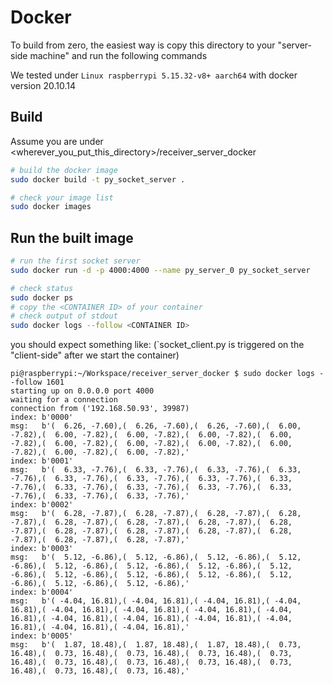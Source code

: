 # Docker 

To build from zero, the easiest way is copy this directory to your "server-side machine" and run the following commands

We tested under `Linux raspberrypi 5.15.32-v8+ aarch64` with docker version 20.10.14
## Build 

Assume you are under <wherever_you_put_this_directory>/receiver_server_docker

``` sh
# build the docker image
sudo docker build -t py_socket_server .

# check your image list
sudo docker images
```



## Run the built image
```sh
# run the first socket server
sudo docker run -d -p 4000:4000 --name py_server_0 py_socket_server

# check status
sudo docker ps
# copy the <CONTAINER ID> of your container
# check output of stdout
sudo docker logs --follow <CONTAINER ID>
```

you should expect something like: (`socket_client.py is triggered on the "client-side" after we start the container)
```
pi@raspberrypi:~/Workspace/receiver_server_docker $ sudo docker logs --follow 1601
starting up on 0.0.0.0 port 4000
waiting for a connection
connection from ('192.168.50.93', 39987)
index: b'0000'
msg:   b'(  6.26, -7.60),(  6.26, -7.60),(  6.26, -7.60),(  6.00, -7.82),(  6.00, -7.82),(  6.00, -7.82),(  6.00, -7.82),(  6.00, -7.82),(  6.00, -7.82),(  6.00, -7.82),(  6.00, -7.82),(  6.00, -7.82),(  6.00, -7.82),(  6.00, -7.82),'
index: b'0001'
msg:   b'(  6.33, -7.76),(  6.33, -7.76),(  6.33, -7.76),(  6.33, -7.76),(  6.33, -7.76),(  6.33, -7.76),(  6.33, -7.76),(  6.33, -7.76),(  6.33, -7.76),(  6.33, -7.76),(  6.33, -7.76),(  6.33, -7.76),(  6.33, -7.76),(  6.33, -7.76),'
index: b'0002'
msg:   b'(  6.28, -7.87),(  6.28, -7.87),(  6.28, -7.87),(  6.28, -7.87),(  6.28, -7.87),(  6.28, -7.87),(  6.28, -7.87),(  6.28, -7.87),(  6.28, -7.87),(  6.28, -7.87),(  6.28, -7.87),(  6.28, -7.87),(  6.28, -7.87),(  6.28, -7.87),'
index: b'0003'
msg:   b'(  5.12, -6.86),(  5.12, -6.86),(  5.12, -6.86),(  5.12, -6.86),(  5.12, -6.86),(  5.12, -6.86),(  5.12, -6.86),(  5.12, -6.86),(  5.12, -6.86),(  5.12, -6.86),(  5.12, -6.86),(  5.12, -6.86),(  5.12, -6.86),(  5.12, -6.86),'
index: b'0004'
msg:   b'( -4.04, 16.81),( -4.04, 16.81),( -4.04, 16.81),( -4.04, 16.81),( -4.04, 16.81),( -4.04, 16.81),( -4.04, 16.81),( -4.04, 16.81),( -4.04, 16.81),( -4.04, 16.81),( -4.04, 16.81),( -4.04, 16.81),( -4.04, 16.81),( -4.04, 16.81),'
index: b'0005'
msg:   b'(  1.87, 18.48),(  1.87, 18.48),(  1.87, 18.48),(  0.73, 16.48),(  0.73, 16.48),(  0.73, 16.48),(  0.73, 16.48),(  0.73, 16.48),(  0.73, 16.48),(  0.73, 16.48),(  0.73, 16.48),(  0.73, 16.48),(  0.73, 16.48),(  0.73, 16.48),'
```